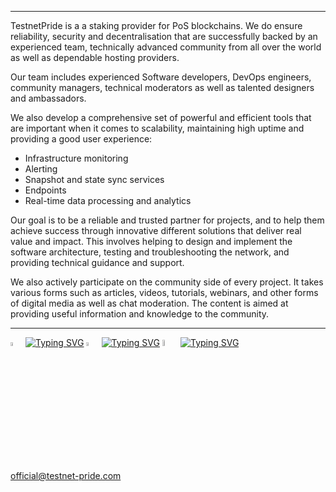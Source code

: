 ___
TestnetPride is a a staking provider for PoS blockchains. We do ensure reliability, security and decentralisation that are successfully backed by an experienced team, technically advanced community from all over the world as well as dependable hosting providers. 

Our team includes experienced Software developers, DevOps engineers, community managers, technical moderators as well as talented designers and ambassadors.

We also develop a comprehensive set of powerful and efficient tools that are important when it comes to scalability, maintaining high uptime and providing a good user experience: 
- Infrastructure monitoring
- Alerting
- Snapshot and state sync services 
- Endpoints 
- Real-time data processing and analytics

Our goal is to be a reliable and trusted partner for projects, and to help them achieve success through innovative different solutions that deliver real value and impact. This involves helping to design and implement the software architecture, testing and troubleshooting the network, and providing technical guidance and support.

We also actively participate on the community side of every project. It takes various forms such as articles, videos, tutorials, webinars, and other forms of digital media as well as chat moderation. The content is aimed at providing useful information and knowledge to the community.
___
[<img src='https://user-images.githubusercontent.com/83868103/227769602-9a61b516-5586-4294-8ef5-aafe52ee5831.svg' alt='twitte'  width='4%'>](https://twitter.com/TestnetPride) [![Typing SVG](https://readme-typing-svg.demolab.com?font=Ubuntu&pause=1000&vCenter=true&repeat=true&width=120&height=35&lines=%E2%8E%9CTwitter)](https://git.io/typing-svg) [<img src='https://user-images.githubusercontent.com/83868103/227769829-5761979b-3e99-442e-b1ea-54b869f77595.svg' alt='twitte'  width='4%'>](https://t.me/TestnetPride) [![Typing SVG](https://readme-typing-svg.demolab.com?font=Ubuntu&pause=1000&vCenter=true&repeat=true&width=120&height=35&lines=%E2%8E%9CTelegram)](https://git.io/typing-svg) [<img src='https://user-images.githubusercontent.com/83868103/227770203-e5856433-f156-4e66-b52d-0fe134c45b77.png' alt='twitte'  width='5%'>](https://twitter.com/TestnetPride) [![Typing SVG](https://readme-typing-svg.demolab.com?font=Ubuntu&pause=1000&color=F73B00&vCenter=true&repeat=true&width=135&height=35&lines=%E2%8E%9COfficial-web)](https://git.io/typing-svg)

<a href="mailto:official@testnet-pride.com">official@testnet-pride.com</a>
